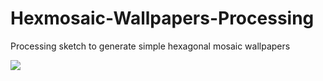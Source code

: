 # Hexmosaic-Wallpapers-Processing
Processing sketch to generate simple hexagonal mosaic wallpapers

![](Examples/red-0.png)
